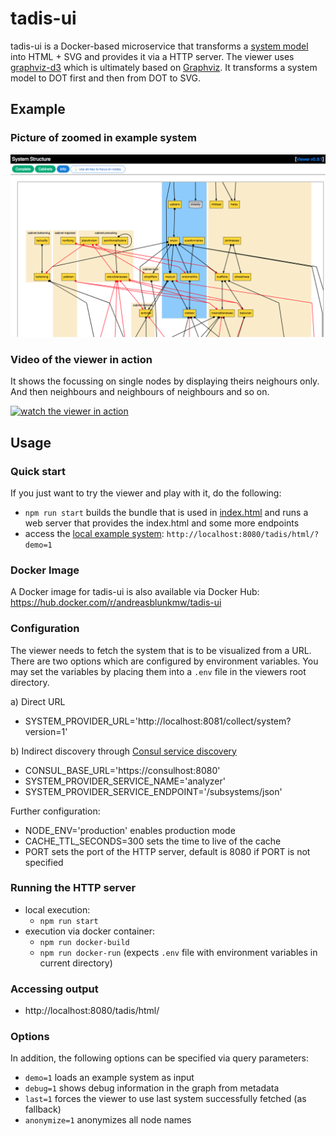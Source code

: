 # tadis-ui

tadis-ui is a Docker-based microservice that transforms a [system model](./src/domain/model.ts) into HTML + SVG and provides it via a HTTP server. The viewer uses [graphviz-d3](https://github.com/magjac/d3-graphviz) which is ultimately based on [Graphviz](http://www.graphviz.org/). It transforms a system model to DOT first and then from DOT to SVG.

## Example

### Picture of zoomed in example system

![Example Visualization](docs/example.png "Example Visualization")

### Video of the viewer in action

It shows the focussing on single nodes by displaying theirs neighours only. And then neighbours and neighbours of neighbours and so on.

[![watch the viewer in action](https://img.youtube.com/vi/cD7M2gwV2PI/0.jpg)](https://youtu.be/cD7M2gwV2PI)

## Usage

### Quick start

If you just want to try the viewer and play with it, do the following:

- `npm run start` builds the bundle that is used in [index.html](./src/html/index.html) and runs a web server that provides the index.html and some more endpoints
- access the [local example system](./src/exampleSystems/simpleSystem.ts): `http://localhost:8080/tadis/html/?demo=1`

### Docker Image

A Docker image for tadis-ui is also available via Docker Hub: https://hub.docker.com/r/andreasblunkmw/tadis-ui

### Configuration

The viewer needs to fetch the system that is to be visualized from a URL. There are two options which are configured by environment variables. You may set the variables by placing them into a `.env` file in the viewers root directory.

a) Direct URL

- SYSTEM_PROVIDER_URL='http://localhost:8081/collect/system?version=1'

b) Indirect discovery through [Consul service discovery](http://consul.io/)

- CONSUL_BASE_URL='https://consulhost:8080'
- SYSTEM_PROVIDER_SERVICE_NAME='analyzer'
- SYSTEM_PROVIDER_SERVICE_ENDPOINT='/subsystems/json'

Further configuration:

- NODE_ENV='production' enables production mode
- CACHE_TTL_SECONDS=300 sets the time to live of the cache
- PORT sets the port of the HTTP server, default is 8080 if PORT is not specified

### Running the HTTP server

- local execution:
  - `npm run start`
- execution via docker container:
  - `npm run docker-build`
  - `npm run docker-run`
    (expects `.env` file with environment variables in current directory)

### Accessing output

- http://localhost:8080/tadis/html/

### Options

In addition, the following options can be specified via query parameters:

- `demo=1` loads an example system as input
- `debug=1` shows debug information in the graph from metadata
- `last=1` forces the viewer to use last system successfully fetched (as fallback)
- `anonymize=1` anonymizes all node names
